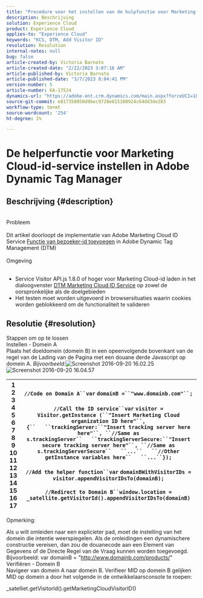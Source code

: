 ```yaml
---
title: "Procedure voor het instellen van de hulpfunctie voor Marketing Cloud-id-service in Adobe Dynamic Tag Manager"
description: Beschrijving
solution: Experience Cloud
product: Experience Cloud
applies-to: "Experience Cloud"
keywords: "KCS, DTM, Add Visitor ID"
resolution: Resolution
internal-notes: null
bug: false
article-created-by: Victoria Barnato
article-created-date: "2/22/2023 3:07:16 AM"
article-published-by: Victoria Barnato
article-published-date: "3/7/2023 8:04:41 PM"
version-number: 5
article-number: KA-17524
dynamics-url: "https://adobe-ent.crm.dynamics.com/main.aspx?forceUCI=1&pagetype=entityrecord&etn=knowledgearticle&id=e1050101-5eb2-ed11-83fe-6045bd0067ea"
source-git-commit: e817350058d9bec9728e815100924c64dd3de283
workflow-type: tm+mt
source-wordcount: '254'
ht-degree: 1%

---
```


# De helperfunctie voor Marketing Cloud-id-service instellen in Adobe Dynamic Tag Manager

## Beschrijving {#description}

<br>Probleem<br><br>
Dit artikel doorloopt de implementatie van Adobe Marketing Cloud ID Service [Functie van bezoeker-id toevoegen](https://experienceleague.adobe.com/docs/id-service/using/id-service-api/methods/appendvisitorid.html) in Adobe Dynamic Tag Management (DTM)
<br><br>Omgeving<br><br>
- Service Visitor API.js 1.8.0 of hoger voor Marketing Cloud-id laden in het dialoogvenster [DTM Marketing Cloud ID Service](https://experienceleague.adobe.com/docs/id-service/using/id-service-api/methods/getmcvid.html) op zowel de oorspronkelijke als de doelgebieden
- Het testen moet worden uitgevoerd in browsersituaties waarin cookies worden geblokkeerd om de functionaliteit te valideren



## Resolutie {#resolution}

Stappen om op te lossen<br>Instellen - Domein A<br>
Plaats het doeldomein (domein B) in een opeenvolgende bovenkant van de regel van de Lading van de Pagina met een douane derde Javascript op domein A. *Bijvoorbeeld:*![ Screenshot 2016-09-20 16.02.25](https://helpx.adobe.com/content/dam/help/en/dtm/kb/how-to-set-marketing-cloud-id-service-helper-function-in-adobe-d/jcr%3acontent/main-pars/image/Screenshot%202016-09-20%2016.02.25.png "Screenshot 2016-09-20 16.02.25")
![Screenshot 2016-09-20 16.04.57](https://helpx.adobe.com/content/dam/help/en/dtm/kb/how-to-set-marketing-cloud-id-service-helper-function-in-adobe-d/jcr%3acontent/main-pars/image_1393293752/Screenshot%202016-09-20%2016.04.57.png "Screenshot 2016-09-20 16.04.57")

| 1<br>2<br>3<br>4<br>5<br>6<br>7<br>8<br>9<br>10<br>11<br>12<br>13<br>14<br>15<br>16<br>17 | `//Code on Domain A``var` `domainB =``"www.domainb.com"``;`<br> <br>`//Call the ID service``var` `visitor = Visitor.getInstance (``"Insert Marketing Cloud organization ID here"``,{``   ``trackingServer:``"Insert tracking server here here"``, ``//Same as s.trackingServer``   ``trackingServerSecure:``"Insert secure tracking server here"``, ``//Same as s.trackingServerSecure``   ``...``   ``//Other getInstance variables here``   ``...``});`<br> <br>`//Add the helper function``var` `domainBWithVisitorIDs = visitor.appendVisitorIDsTo(domainB);`<br> <br>`//Redirect to Domain B``window.location = _satellite.getVisitorId().appendVisitorIDsTo(domainB)` |
| --- | --- |


Opmerking:

Als u wilt omleiden naar een explicieter pad, moet de instelling van het domein die intentie weerspiegelen. Als de omleidingen een dynamischere constructie vereisen, dan zou de douanecode aan een Element van Gegevens of de Directe Regel van de Vraag kunnen worden toegevoegd. Bijvoorbeeld: var domainB = &quot;http://www.domainb.com/products/&quot;
<br>Verifiëren - Domein B<br>
Navigeer van domein A naar domein B. Verifieer MID op domein B gelijken MID op domein a door het volgende in de ontwikkelaarsconsole te roepen:

_satelliet.getVisitorId().getMarketingCloudVisitorID()

